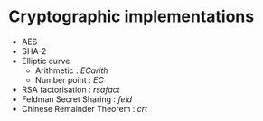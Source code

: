 # Cryptographic implementations

* AES
* SHA-2
* Elliptic curve 
  * Arithmetic : *ECarith*
  * Number point : *EC*
* RSA factorisation : *rsafact*
* Feldman Secret Sharing : *feld*
* Chinese Remainder Theorem : *crt*

